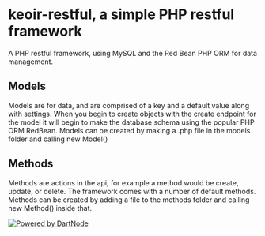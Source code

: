 # keoir-restful, a simple PHP restful framework
A PHP restful framework, using MySQL and the Red Bean PHP ORM for data management.

## Models
Models are for data, and are comprised of a key and a default value along with settings. When you begin to create objects with the create endpoint for the model it will begin to make the database schema using the popular PHP ORM RedBean. Models can be created by making a .php file in the models folder and calling new Model()

## Methods
Methods are actions in the api, for example a method would be create, update, or delete. The framework comes with a number of default methods. Methods can be created by adding a file to the methods folder and calling new Method() inside that.

[![Powered by DartNode](https://app.test/branding/DN-Open-Source.png)](https://dartnode.com "Powered by DartNode - Free VPS for Open Source")
